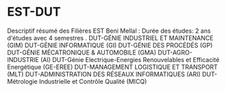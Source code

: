 # EST-DUT
Descriptif résumé des Filières EST Beni Mellal :
Durée des études:
2 ans d'études avec 4 semestres .
DUT-GÉNIE INDUSTRIEL ET MAINTENANCE (GIM)
DUT-GÉNIE INFORMATIQUE (GI)
DUT-GÉNIE DES PROCÉDÉS (GP)
DUT-GÉNIE MÉCATRONIQUE & AUTOMOBILE (GMA)
DUT-AGRO-INDUSTRIE (AI)
DUT-Génie Electrique-Energies Renouvelables et Efficacité Energétique (GE-EREE)
DUT-MANAGEMENT LOGISTIQUE ET TRANSPORT (MLT)
DUT-ADMINISTRATION DES RÉSEAUX INFORMATIQUES (ARI)
DUT-Métrologie Industrielle et Contrôle Qualité (MICQ)
